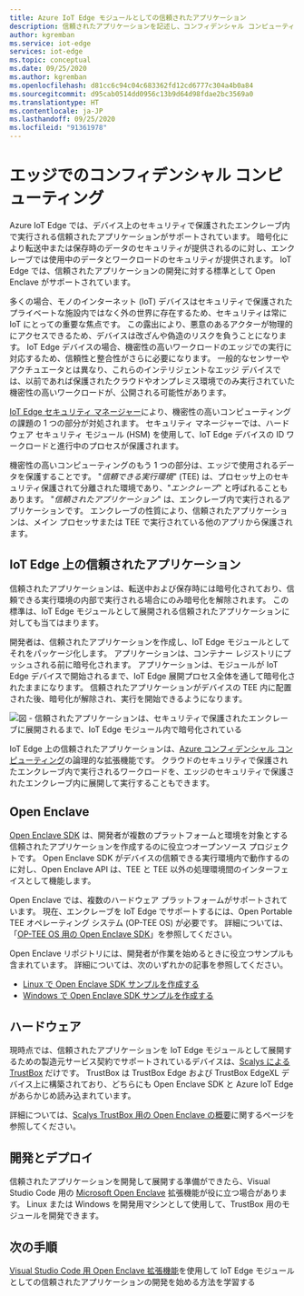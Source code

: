 ```yaml
---
title: Azure IoT Edge モジュールとしての信頼されたアプリケーション
description: 信頼されたアプリケーションを記述し、コンフィデンシャル コンピューティングのために IoT Edge モジュールとしてそれらを展開するには、Open Enclave SDK と API を使用します
author: kgremban
ms.service: iot-edge
services: iot-edge
ms.topic: conceptual
ms.date: 09/25/2020
ms.author: kgremban
ms.openlocfilehash: d81cc6c94c04c683362fd12cd6777c304a4b0a84
ms.sourcegitcommit: d95cab0514dd0956c13b9d64d98fdae2bc3569a0
ms.translationtype: HT
ms.contentlocale: ja-JP
ms.lasthandoff: 09/25/2020
ms.locfileid: "91361978"
---
```

# <a name="confidential-computing-at-the-edge"></a>エッジでのコンフィデンシャル コンピューティング

Azure IoT Edge では、デバイス上のセキュリティで保護されたエンクレーブ内で実行される信頼されたアプリケーションがサポートされています。 暗号化により転送中または保存時のデータのセキュリティが提供されるのに対し、エンクレーブでは使用中のデータとワークロードのセキュリティが提供されます。 IoT Edge では、信頼されたアプリケーションの開発に対する標準として Open Enclave がサポートされています。

多くの場合、モノのインターネット (IoT) デバイスはセキュリティで保護されたプライベートな施設内ではなく外の世界に存在するため、セキュリティは常に IoT にとっての重要な焦点です。 この露出により、悪意のあるアクターが物理的にアクセスできるため、デバイスは改ざんや偽造のリスクを負うことになります。 IoT Edge デバイスの場合、機密性の高いワークロードのエッジでの実行に対応するため、信頼性と整合性がさらに必要になります。 一般的なセンサーやアクチュエータとは異なり、これらのインテリジェントなエッジ デバイスでは、以前であれば保護されたクラウドやオンプレミス環境でのみ実行されていた機密性の高いワークロードが、公開される可能性があります。

[IoT Edge セキュリティ マネージャー](iot-edge-security-manager.md)により、機密性の高いコンピューティングの課題の 1 つの部分が対処されます。 セキュリティ マネージャーでは、ハードウェア セキュリティ モジュール (HSM) を使用して、IoT Edge デバイスの ID ワークロードと進行中のプロセスが保護されます。

機密性の高いコンピューティングのもう 1 つの部分は、エッジで使用されるデータを保護することです。 "*信頼できる実行環境*" (TEE) は、プロセッサ上のセキュリティ保護されて分離された環境であり、"*エンクレーブ*" と呼ばれることもあります。 "*信頼されたアプリケーション*" は、エンクレーブ内で実行されるアプリケーションです。 エンクレーブの性質により、信頼されたアプリケーションは、メイン プロセッサまたは TEE で実行されている他のアプリから保護されます。

## <a name="trusted-applications-on-iot-edge"></a>IoT Edge 上の信頼されたアプリケーション

信頼されたアプリケーションは、転送中および保存時には暗号化されており、信頼できる実行環境の内部で実行される場合にのみ暗号化を解除されます。 この標準は、IoT Edge モジュールとして展開される信頼されたアプリケーションに対しても当てはまります。

開発者は、信頼されたアプリケーションを作成し、IoT Edge モジュールとしてそれをパッケージ化します。 アプリケーションは、コンテナー レジストリにプッシュされる前に暗号化されます。 アプリケーションは、モジュールが IoT Edge デバイスで開始されるまで、IoT Edge 展開プロセス全体を通して暗号化されたままになります。 信頼されたアプリケーションがデバイスの TEE 内に配置された後、暗号化が解除され、実行を開始できるようになります。

![図 - 信頼されたアプリケーションは、セキュリティで保護されたエンクレーブに展開されるまで、IoT Edge モジュール内で暗号化されている](./media/deploy-trusted-applications/trusted-applications-encrypted.png)

IoT Edge 上の信頼されたアプリケーションは、[Azure コンフィデンシャル コンピューティング](../confidential-computing/overview.md)の論理的な拡張機能です。 クラウドのセキュリティで保護されたエンクレーブ内で実行されるワークロードを、エッジのセキュリティで保護されたエンクレーブ内に展開して実行することもできます。

## <a name="open-enclave"></a>Open Enclave

[Open Enclave SDK](https://openenclave.io/sdk/) は、開発者が複数のプラットフォームと環境を対象とする信頼されたアプリケーションを作成するのに役立つオープンソース プロジェクトです。 Open Enclave SDK がデバイスの信頼できる実行環境内で動作するのに対し、Open Enclave API は、TEE と TEE 以外の処理環境間のインターフェイスとして機能します。

Open Enclave では、複数のハードウェア プラットフォームがサポートされています。 現在、エンクレーブを IoT Edge でサポートするには、Open Portable TEE オペレーティング システム (OP-TEE OS) が必要です。 詳細については、「[OP-TEE OS 用の Open Enclave SDK](https://github.com/openenclave/openenclave/blob/master/docs/GettingStartedDocs/OP-TEE/Introduction.md)」を参照してください。

Open Enclave リポジトリには、開発者が作業を始めるときに役立つサンプルも含まれています。 詳細については、次のいずれかの記事を参照してください。

* [Linux で Open Enclave SDK サンプルを作成する](https://github.com/openenclave/openenclave/blob/master/samples/BuildSamplesLinux.md)
* [Windows で Open Enclave SDK サンプルを作成する](https://github.com/openenclave/openenclave/blob/master/samples/BuildSamplesWindows.md)

## <a name="hardware"></a>ハードウェア

現時点では、信頼されたアプリケーションを IoT Edge モジュールとして展開するための製造元サービス契約でサポートされているデバイスは、[Scalys による TrustBox](https://scalys.com/trustbox-industrial/) だけです。 TrustBox は TrustBox Edge および TrustBox EdgeXL デバイス上に構築されており、どちらにも Open Enclave SDK と Azure IoT Edge があらかじめ読み込まれています。

詳細については、[Scalys TrustBox 用の Open Enclave の概要](https://aka.ms/scalys-trustbox-edge-get-started)に関するページを参照してください。

## <a name="develop-and-deploy"></a>開発とデプロイ

信頼されたアプリケーションを開発して展開する準備ができたら、Visual Studio Code 用の [Microsoft Open Enclave](https://marketplace.visualstudio.com/items?itemName=ms-iot.msiot-vscode-openenclave) 拡張機能が役に立つ場合があります。 Linux または Windows を開発用マシンとして使用して、TrustBox 用のモジュールを開発できます。

## <a name="next-steps"></a>次の手順

[Visual Studio Code 用 Open Enclave 拡張機能](https://github.com/openenclave/openenclave/tree/master/devex/vscode-extension)を使用して IoT Edge モジュールとしての信頼されたアプリケーションの開発を始める方法を学習する
